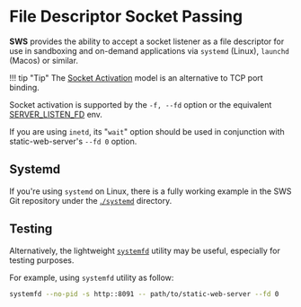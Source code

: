# File Descriptor Socket Passing

**SWS** provides the ability to accept a socket listener as a file descriptor for use in sandboxing and on-demand applications via `systemd` (Linux), `launchd` (Macos) or similar.

!!! tip "Tip"
    The [Socket Activation](http://0pointer.de/blog/projects/socket-activation.html) model is an alternative to TCP port binding.

Socket activation is supported by the `-f, --fd` option or the equivalent [SERVER_LISTEN_FD](./../configuration/environment-variables.md#server_listen_fd) env.

If you are using `inetd`, its "`wait`" option should be used in conjunction with static-web-server's `--fd 0`
option.

## Systemd

If you're using `systemd` on Linux, there is a fully working example in the SWS Git repository under the [.`/systemd`](https://github.com/joseluisq/static-web-server/tree/master/systemd) directory.

## Testing

Alternatively, the lightweight [`systemfd`](https://github.com/mitsuhiko/systemfd) utility may be useful, especially for testing purposes.

For example, using `systemfd` utility as follow:

```sh
systemfd --no-pid -s http::8091 -- path/to/static-web-server --fd 0
```
